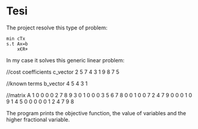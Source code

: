 # Tesi
The project resolve this type of problem:

	min cTx
	s.t Ax=b
		x€R+
		
In my case it solves this generic linear problem:

//cost coefficients c_vector
2 5 7 4 3 1 9 8 7 5

//known terms b_vector
4 5 4 3 1

//matrix A
1 0 0 0 0 2 7 8 9 3
0 1 0 0 0 3 5 6 7 8
0 0 1 0 0 7 2 4 7 9
0 0 0 1 0 9 1 4 5 0
0 0 0 0 1 2 4 7 9 8

The program prints the objective function, the value of variables and the higher fractional variable.
